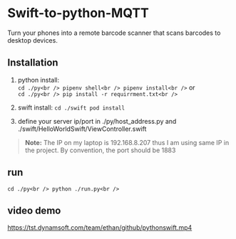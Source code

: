 # Swift-to-python-MQTT

Turn your phones into a remote barcode scanner that scans barcodes to desktop devices.

## Installation
1. python install:<br />
`
cd ./py<br />
pipenv shell<br />
pipenv install<br />
`
or<br />
`
cd ./py<br />
pip install -r requirrment.txt<br />
`

2. swift install:
`
cd ./swift
pod install
`

3. define your server ip/port in  ./py/host_address.py and ./swift/HelloWorldSwift/ViewController.swift

> **Note:** The IP on my laptop is 192.168.8.207 thus I am using same IP in the project. By convention, the port should be 1883

## run

`
cd ./py<br />
python ./run.py<br />
`

## video demo

<https://tst.dynamsoft.com/team/ethan/github/pythonswift.mp4>